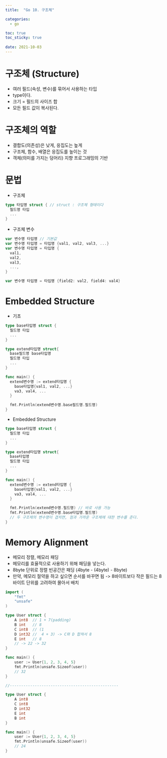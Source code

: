 ```yaml
---
title:  "Go 10. 구조체"

categories:
  - go

toc: true
toc_sticky: true
 
date: 2021-10-03
---
```


# 구조체 (Structure)

-   여러 필드(속성, 변수)를 묶어서 사용하는 타입
-   type이다.
-   크기 = 필드의 사이즈 합
-   모든 필드 값이 복사된다.

# 구조체의 역할

-   결합도(의존성)은 낮게, 응집도는 높게
-   구조체, 함수, 배열은 응집도를 높이는 것
-   객체(의미를 가지는 덩어리) 지향 프로그래밍의 기반

# 문법

-   구조체

```go
type 타입명 struct { // struct : 구조체 형태이다
  필드명 타입
  ...
}
```

-   구조체 변수

```go
var 변수명 타입명 // 기본값
var 변수명 타입명 = 타입명 {val1, val2, val3, ...}
var 변수명 타입명 = 타입명 {
  val1,
  val2,
  val3,
  ...,
}

var 변수명 타입명 = 타입명 {field2: val2, field4: val4}
```

# Embedded Structure

-   기초

```go
type base타입명 struct {
  필드명 타입
  ...
}

type extend타입명 struct{
  base필드명 base타입명
  필드명 타입
  ...
}

func main() {
  extend변수명 := extend타입명 {
    base타입명{val1, val2, ...}
    va3, val4, ...
  }

  fmt.Println(extend변수명.base필드명.필드명)
}
```

-   Embedded Structure

```go
type base타입명 struct {
  필드명 타입
  ...
}

type extend타입명 struct{
  base타입명
  필드명 타입
  ...
}

func main() {
  extend변수명 := extend타입명 {
    base타입명{val1, val2, ...}
    va3, val4, ...
  }

  fmt.Println(extend변수명.필드명) // 바로 사용 가능
  fmt.Println(extend변수명.base타입명.필드명)
  // 두 구조체의 변수명이 겹치면, 점과 가까운 구조체에 대한 변수를 준다.
}
```

# Memory Alignment

-   메모리 정렬, 메모리 패딩
-   메모리를 효율적으로 사용하기 위해 패딩을 넣는다.
-   8byte 단위로 정렬 빈공간은 패딩 (4byte - (4byte) - 8byte)
-   만약, 메모리 절약을 하고 싶으면 순서를 바꾸면 됨 -> 8바이트보다 작은 필드는 8바이트 단위를 고려하여 몰아서 배치

```go
import (
    "fmt"
    "unsafe"
)

type User struct {
    A int8  // 1 + 7(padding)
    B int   // 8 
    C int8  // (1 
    D int32 //  4 + 3) -> C와 D 합쳐서 8
    E int   // 8
    // -> 22 -> 32
}

func main() {
    user := User{1, 2, 3, 4, 5}
    fmt.Println(unsafe.Sizeof(user))
    // 32
}

//------------------------------------------------

type User struct {
    A int8
    C int8
    D int32
    E int
    B int
}

func main() {
    user := User{1, 2, 3, 4, 5}
    fmt.Println(unsafe.Sizeof(user))
    // 24
}
```